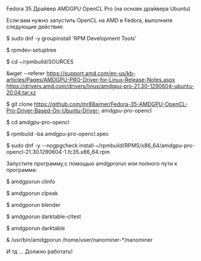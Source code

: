 Fedora 35 Драйвер AMDGPU OpenCL Pro (на основе драйвера Ubuntu)

Если вам нужно запустить OpenCL на AMD в Fedora, выполните следующие действия:

$ sudo dnf -y groupinstall 'RPM Development Tools'

$ rpmdev-setuptree

$ cd ~/rpmbuild/SOURCES

 &wget --referer https://support.amd.com/en-us/kb-articles/Pages/AMDGPU-PRO-Driver-for-Linux-Release-Notes.aspx https://drivers.amd.com/drivers/linux/amdgpu-pro-21.30-1290604-ubuntu-20.04.tar.xz

$ git clone https://github.com/mr88ajmer/Fedora-35-AMDGPU-OpenCL-Pro-Driver-Based-On-Ubuntu-Driver- amdgpu-pro-opencl

$ cd amdgpu-pro-opencl

$ rpmbuild -ba amdgpu-pro-opencl.spec

$ sudo dnf -y --nogpgcheck install ~/rpmbuild/RPMS/x86_64/amdgpu-pro-opencl-21.30.1290604-1.fc35.x86_64.rpm

Запустите программу,с помощью amdgprorun или полного пути к программе:

$ amdgporun clinfo

$ amdgporun clpeak

$ amdgporun blender

$ amdgporun darktable-cltest

$ amdgporun darktable

& /usr/bin/amdgporun /home/user/nanominer-*/nanominer

И тд ... Должно работать!
